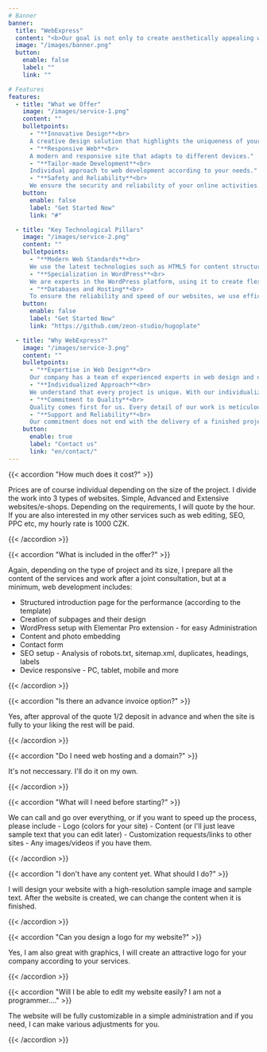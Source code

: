 ```yaml
---
# Banner
banner:
  title: "WebExpress"
  content: "<b>Our goal is not only to create aesthetically appealing websites<br>but also to provide an effective tool for achieving your business objectives.</br>"
  image: "/images/banner.png"
  button:
    enable: false
    label: ""
    link: ""

# Features
features:
  - title: "What we Offer"
    image: "/images/service-1.png"
    content: ""
    bulletpoints:
      - "**Innovative Design**<br> 
      A creative design solution that highlights the uniqueness of your brand."
      - "**Responsive Web**<br> 
      A modern and responsive site that adapts to different devices."
      - "**Tailor-made Development**<br> 
      Individual approach to web development according to your needs."
      - "**Safety and Reliability**<br> 
      We ensure the security and reliability of your online activities."
    button:
      enable: false
      label: "Get Started Now"
      link: "#"

  - title: "Key Technological Pillars"
    image: "/images/service-2.png"
    content: ""
    bulletpoints:
      - "**Modern Web Standards**<br>
      We use the latest technologies such as HTML5 for content structure, CSS for design and styling, and JavaScript for interactivity and website dynamics. This ensures that our projects conform to modern web standards."
      - "**Specialization in WordPress**<br>
      We are experts in the WordPress platform, using it to create flexible and user-friendly websites. WordPress allows us to easily manage content and provides a robust solution for a wide range of online projects."
      - "**Databases and Hosting**<br>
      To ensure the reliability and speed of our websites, we use efficient database management solutions and cooperate with reputable hosting providers. This ensures optimal performance and availability for our clients."
    button:
      enable: false
      label: "Get Started Now"
      link: "https://github.com/zeon-studio/hugoplate"

  - title: "Why WebExpress?"
    image: "/images/service-3.png"
    content: ""
    bulletpoints:
      - "**Expertise in Web Design**<br>
      Our company has a team of experienced experts in web design and development. With years of experience and a modern approach to design, we create sites that not only dazzle visually, but also provide an optimal user experience."
      - "**Individualized Approach**<br>
      We understand that every project is unique. With our individualized approach, we provide solutions tailored to your brand's exact needs and goals. We work with you to meet your specific requirements."
      - "**Commitment to Quality**<br>
      Quality comes first for us. Every detail of our work is meticulously worked out to ensure optimum performance and reliability. We believe that a great website is the foundation for online success, which is why we place importance on every aspect of our projects."
      - "**Support and Reliability**<br>
      Our commitment does not end with the delivery of a finished project. We are here for you with continuous support and updates. Our company's emphasis is on customer satisfaction, which is why we are your partner not only during development, but throughout the life of your website."
    button:
      enable: true
      label: "Contact us"
      link: "en/contact/"
---
```


<div class="left-questions">

{{< accordion "How much does it cost?" >}}

Prices are of course individual depending on the size of the project. I divide the work into 3 types of websites. Simple, Advanced and Extensive websites/e-shops. Depending on the requirements, I will quote by the hour. If you are also interested in my other services such as web editing, SEO, PPC etc, my hourly rate is 1000 CZK.

{{< /accordion >}}

{{< accordion "What is included in the offer?" >}}

Again, depending on the type of project and its size, I prepare all the content of the services and work after a joint consultation, but at a minimum, web development includes:

- Structured introduction page for the performance (according to the template)
- Creation of subpages and their design
- WordPress setup with Elementar Pro extension - for easy Administration
- Content and photo embedding
- Contact form
- SEO setup - Analysis of robots.txt, sitemap.xml, duplicates, headings, labels
- Device responsive - PC, tablet, mobile and more

{{< /accordion >}}

{{< accordion "Is there an advance invoice option?" >}}

Yes, after approval of the quote 1/2 deposit in advance and when the site is fully to your liking the rest will be paid.

{{< /accordion >}}

{{< accordion "Do I need web hosting and a domain?" >}}

It's not neccessary. I'll do it on my own.

{{< /accordion >}}

</div>

<div class="right-questions">

{{< accordion "What will I need before starting?" >}}

We can call and go over everything, or if you want to speed up the process, please include - Logo (colors for your site) - Content (or I'll just leave sample text that you can edit later) - Customization requests/links to other sites - Any images/videos if you have them.

{{< /accordion >}}

{{< accordion "I don't have any content yet. What should I do?" >}}

I will design your website with a high-resolution sample image and sample text. After the website is created, we can change the content when it is finished.

{{< /accordion >}}

{{< accordion "Can you design a logo for my website?" >}}

Yes, I am also great with graphics, I will create an attractive logo for your company according to your services.

{{< /accordion >}}

{{< accordion "Will I be able to edit my website easily? I am not a programmer...." >}}

The website will be fully customizable in a simple administration and if you need, I can make various adjustments for you.

{{< /accordion >}}

</div>
